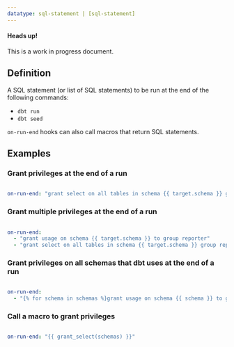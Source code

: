```yaml
---
datatype: sql-statement | [sql-statement]
---
```

<Alert type='warning'>
<h4>Heads up!</h4>
This is a work in progress document.

</Alert>

## Definition
A SQL statement (or list of SQL statements) to be run at the end of the following commands:
- `dbt run`
- `dbt seed`

`on-run-end` hooks can also call macros that return SQL statements.


## Examples
### Grant privileges at the end of a run

<File name='dbt_project.yml'>

```yml

on-run-end: "grant select on all tables in schema {{ target.schema }} group transformer"

```

</File>

### Grant multiple privileges at the end of a run

<File name='dbt_project.yml'>

```yml

on-run-end:
  - "grant usage on schema {{ target.schema }} to group reporter"
  - "grant select on all tables in schema {{ target.schema }} group reporter"

```

</File>

### Grant privileges on all schemas that dbt uses at the end of a run

<File name='dbt_project.yml'>

```yml

on-run-end:
  - "{% for schema in schemas %}grant usage on schema {{ schema }} to group reporter; {% endfor %}"

```

</File>

### Call a macro to grant privileges

<File name='dbt_project.yml'>

```yml

on-run-end: "{{ grant_select(schemas) }}"

```

</File>

<!--
## Available context

-->
